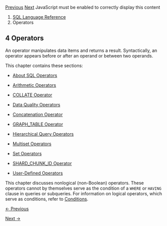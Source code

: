 [Previous](XMLDATA-Pseudocolumn.md) [Next](About-SQL-Operators.md)
JavaScript must be enabled to correctly display this content

  1. [SQL Language Reference ](index.md)
  2. Operators

## 4  Operators

An operator manipulates data items and returns a result. Syntactically, an
operator appears before or after an operand or between two operands.

This chapter contains these sections:

  * [About SQL Operators](About-SQL-Operators.md#GUID-CF1DBF8D-966F-4E5E-8AC8-9BF777B984D8)

  * [Arithmetic Operators](Arithmetic-Operators.md#GUID-46CD9FD8-FC94-44BA-AA62-30A16063EAAE)

  * [COLLATE Operator](COLLATE-Operator.md#GUID-1B8CE3B0-77FC-455C-8400-6F81CF188D7B)

  * [Data Quality Operators](data-quality-operators.md#GUID-30540D17-AC84-45F5-A511-75D95F7B0229)

  * [Concatenation Operator](Concatenation-Operator.md#GUID-08C10738-706B-4290-B7CD-C279EBC90F7E)

  * [GRAPH_TABLE Operator](graph_table-operator.md#GUID-CA6A600E-2087-46F8-A081-C6F3F01CF305)

  * [Hierarchical Query Operators](Hierarchical-Query-Operators.md#GUID-4CC13EEB-846A-4254-93FC-E91E678BD302)

  * [Multiset Operators](Multiset-Operators.md#GUID-793FCBB0-A97C-4884-BCAC-DD0542EA746B)

  * [Set Operators](Set-Operators.md#GUID-5CB549AF-5A4F-453E-B164-49CAC8F94CBF)

  * [SHARD_CHUNK_ID Operator](shard_chunk_id-operator.md#GUID-FABB2038-EFA8-4A5C-8048-2B3F01D0E6CA)

  * [User-Defined Operators](User-Defined-Operators.md#GUID-6025E56E-8429-42E2-B5A6-6048B5D1AF25)

This chapter discusses nonlogical (non-Boolean) operators. These operators
cannot by themselves serve as the condition of a `WHERE` or `HAVING` clause in
queries or subqueries. For information on logical operators, which serve as
conditions, refer to
[Conditions](Conditions.md#GUID-C2E3ED44-16E7-4924-9125-E1693B1022A8).


[← Previous](XMLDATA-Pseudocolumn.md)

[Next →](About-SQL-Operators.md)
